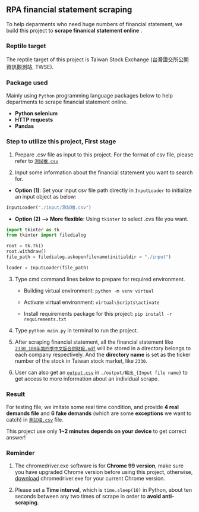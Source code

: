 <h2>RPA financial statement scraping</h2>

To help deparments who need huge numbers of financial statement, we build this project to **scrape finanical statement online** .


### Reptile target
The reptile target of this project is Taiwan Stock Exchange (台灣證交所公開資訊觀測站, TWSE).
<br>



### Package used
Mainly using `Python` programming language packages below to help departments to scrape financial statement online.
- **Python selenium**
- **HTTP requests**
- **Pandas**



### Step to utilize this project, First stage
1. Prepare .csv file as input to this project. For the format of csv file, please refer to [`測試檔.csv`](https://github.com/domingo1021/Financial-Statement-Scraping/blob/main/input/%E6%B8%AC%E8%A9%A6%E6%AA%94.csv)

2. Input some information about the financial statement you want to search for.  

  - **Option (1)**: Set your input csv file path directly in `InputLoader` to initialize an input object as below:

  ```python
  InputLoader("./input/測試檔.csv")
  ```

  - **Option (2) --> More flexible**: Using `tkinter` to select .cvs file you want.

  ```python
  import tkinter as tk
  from tkinter import filedialog

  root = tk.Tk()
  root.withdraw()
  file_path = filedialog.askopenfilename(initialdir = "./input")

  loader = InputLoader(file_path)
  ```

3. Type cmd command lines below to prepare for required environment.

     - Building virtual environment: `python -m venv virtual`

     - Activate virtual environment: `virtual\Scripts\activate`

     - Install requirements package for this project: `pip install -r requirements.txt`

4. Type `python main.py` in terminal to run the project.

5. After scraping financial statement, all the financial statement like 
[`2330_108年第四季中文版合併財報.pdf`](https://github.com/domingo1021/Financial-Statement-Scraping/blob/main/2330/2330_108年第四季中文版合併財報.pdf) will be stored in a directory belongs to each company respectively. And the **directory name** is set as the ticker number of the stock in Taiwan stock market, like `2330`. 

6. User can also get an [`output.csv`](https://github.com/domingo1021/Financial-Statement-Scraping/tree/main/output/輸出_測試檔.csv) in  `./output/輸出_{Input file name}` to get access to more information about an individual scrape.



### Result
For testing file, we imitate some real time condition, and provide **4 real demands file** and **6 fake demands** (which are some **exceptions** we want to catch) in [`測試檔.csv`](https://github.com/domingo1021/Financial-Statement-Scraping/blob/main/input/%E6%B8%AC%E8%A9%A6%E6%AA%94.csv) file.

This project use only **1~2 minutes depends on your device** to get correct answer!


### Reminder
1. The chromedriver.exe software is for **Chrome 99 version**, make sure you have upgraded Chrome version before using this project, otherwise, [download](https://chromedriver.chromium.org/downloads) chromedriver.exe for your current Chrome version.

2. Please set a **Time interval**, which is `time.sleep(10)` in Python, about ten seconds between any two times of scrape in order to **avoid anti-scraping**.
